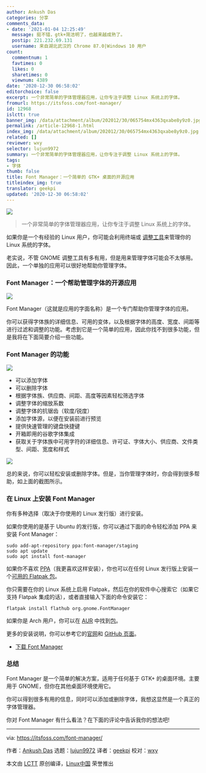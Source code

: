 ```yaml
---
author: Ankush Das
categories: 分享
comments_data:
- date: '2021-01-04 12:25:49'
  message: 挺不错，gtk+简洁明了，也越来越成熟了。
  postip: 221.232.69.131
  username: 来自湖北武汉的 Chrome 87.0|Windows 10 用户
count:
  commentnum: 1
  favtimes: 0
  likes: 0
  sharetimes: 0
  viewnum: 4389
date: '2020-12-30 06:58:02'
editorchoice: false
excerpt: 一个非常简单的字体管理器应用，让你专注于调整 Linux 系统上的字体。
fromurl: https://itsfoss.com/font-manager/
id: 12968
islctt: true
banner_img: /data/attachment/album/202012/30/065754mx4363qxabe8y9z0.jpg
permalink: /article-12968-1.html
index_img: /data/attachment/album/202012/30/065754mx4363qxabe8y9z0.jpg.thumb.jpg
related: []
reviewer: wxy
selector: lujun9972
summary: 一个非常简单的字体管理器应用，让你专注于调整 Linux 系统上的字体。
tags:
- 字体
thumb: false
title: Font Manager：一个简单的 GTK+ 桌面的开源应用
titleindex_img: true
translator: geekpi
updated: '2020-12-30 06:58:02'
---
```


![](/data/attachment/album/202012/30/065754mx4363qxabe8y9z0.jpg)



> 
> 一个非常简单的字体管理器应用，让你专注于调整 Linux 系统上的字体。
> 
> 
> 


如果你是一个有经验的 Linux 用户，你可能会利用终端或 [调整工具](https://itsfoss.com/gnome-tweak-tool/)来管理你的 Linux 系统的字体。


老实说，不管 GNOME 调整工具有多有用，但是用来管理字体可能会不太够用。因此，一个单独的应用可以很好地帮助你管理字体。


### Font Manager：一个帮助管理字体的开源应用


![](/data/attachment/album/202012/30/065802uagfmpgfxzcplaga.png)


Font Manager（这就是应用的字面名称）是一个专门帮助你管理字体的应用。


你可以获得字体族的详细信息、可用的变体，以及根据字体的高度、宽度、间距等进行过滤和调整的功能。考虑到它是一个简单的应用，因此你找不到很多功能，但是我将在下面简要介绍一些功能。


### Font Manager 的功能


![](/data/attachment/album/202012/30/065803y9ixvig7ez3mpe0c.jpg)


* 可以添加字体
* 可以删除字体
* 根据字体族、供应商、间距、高度等因素轻松筛选字体
* 调整字体的缩放系数
* 调整字体的抗锯齿（软度/锐度）
* 添加字体源，以便在安装前进行预览
* 提供快速管理的键盘快捷键
* 开箱即用的谷歌字体集成
* 获取关于字体族中可用字符的详细信息、许可证、字体大小、供应商、文件类型、间距、宽度和样式


![](/data/attachment/album/202012/30/065804vo091010mm0lojsz.png)


总的来说，你可以轻松安装或删除字体。但是，当你管理字体时，你会得到很多帮助，如上面的截图所示。


### 在 Linux 上安装 Font Manager


你有多种选择（取决于你使用的 Linux 发行版）进行安装。


如果你使用的是基于 Ubuntu 的发行版，你可以通过下面的命令轻松添加 PPA 来安装 Font Manager：



```
sudo add-apt-repository ppa:font-manager/staging
sudo apt update
sudo apt install font-manager

```

如果你不喜欢 [PPA](https://itsfoss.com/ppa-guide/)（我更喜欢这样安装），你也可以在任何 Linux 发行版上安装一个[可用的 Flatpak 包](https://flathub.org/apps/details/org.gnome.FontManager)。


你只需要在你的 Linux 系统上启用 Flatpak，然后在你的软件中心搜索它（如果它支持 Flatpak 集成的话），或者直接输入下面的命令安装它：



```
flatpak install flathub org.gnome.FontManager

```

如果你是 Arch 用户，你可以在 [AUR](https://itsfoss.com/aur-arch-linux/) 中找到[包](https://aur.archlinux.org/packages/font-manager/)。


更多的安装说明，你可以参考它的[官网](https://fontmanager.github.io/)和 [GitHub 页面](https://github.com/FontManager/font-manager)。


* [下载 Font Manager](https://fontmanager.github.io/)


### 总结


Font Manager 是一个简单的解决方案，适用于任何基于 GTK+ 的桌面环境。主要用于 GNOME，但你在其他桌面环境使用它。


你可以得到很多有用的信息，同时可以添加或删除字体，我想这显然是一个真正的字体管理器。


你对 Font Manager 有什么看法？在下面的评论中告诉我你的想法吧!




---


via: <https://itsfoss.com/font-manager/>


作者：[Ankush Das](https://itsfoss.com/author/ankush/) 选题：[lujun9972](https://github.com/lujun9972) 译者：[geekpi](https://github.com/geekpi) 校对：[wxy](https://github.com/wxy)


本文由 [LCTT](https://github.com/LCTT/TranslateProject) 原创编译，[Linux中国](https://linux.cn/) 荣誉推出